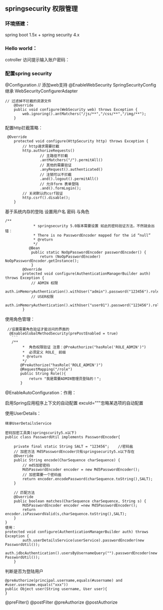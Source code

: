 ## springsecurity 权限管理
### 环境搭建：
spring boot 1.5x + spring security 4.x
### Hello world：
cotroller 访问提示输入账户密码：
### 配置spring security
@Configuration
// 添加web支持
@EnableWebSecurity
SpringSecurityConfig 继承 WebSecurityConfigurerAdapter
```$xslt
// 过滤掉不拦截的资源文件
    @Override
    public void configure(WebSecurity web) throws Exception {
        web.ignoring().antMatchers("/js/**","/css/**","/img/**");
    }
```

配置http拦截策略：
```$xslt
 @Override
    protected void configure(HttpSecurity http) throws Exception {
        // http请求需要拦截
        http.authorizeRequests()
                // 主路径不拦截
                .antMatchers("/").permitAll()
                // 其他的需要验证
                .anyRequest().authenticated()
                // 注销可以不拦截
                .and().logout().permitAll()
                // 允许form 表单登陆
                .and().formLogin();
        // 关闭默认的csrf验证
        http.csrf().disable();
    }
```
基于系统内存的登陆 设置用户名 密码 与角色
```$xslt
/**
             * springsecurity 5.0版本需要设置 如此的密码验证方法，不然就会出错：
             * There is no PasswordEncoder mapped for the id “null”
             * @return
             */
           @Bean
            public static NoOpPasswordEncoder passwordEncoder() {
                return (NoOpPasswordEncoder) NoOpPasswordEncoder.getInstance();
            }
        @Override
        protected void configure(AuthenticationManagerBuilder auth) throws Exception {
            // ADMIN 权限
            auth.inMemoryAuthentication().withUser("admin").password("123456").roles("ADMIN");
            // USER权限
            auth.inMemoryAuthentication().withUser("user01").password("123456").roles("USER");
        }
```
使用角色管理：
 ```$xslt
  //设置需要角色验证才能访问的界面的
   @EnableGlobalMethodSecurity(prePostEnabled = true)
    ```
    /**
         *  角色权限验证 注意：@PreAuthorize("hasRole('ROLE_ADMIN')")
         *  必须定义 ROLE_ 前缀
         * @return
         */
        @PreAuthorize("hasRole('ROLE_ADMIN')")
        @RequestMapping("/role")
        public String Role(){
            return "我是需要ADMIN管理员登陆的！";
        }
```
@EnableAutoConfiguration：作用：

启用Spring应用程序上下文的自动配置
exculd="""忽略某选项的自动配置

使用UserDetails：
```$xslt
继承UserDetailsService

密码加密工具类(springscurity5.x以下)
public class PasswordUtil implements PasswordEncoder{

    private final static String SALT = "123456";    //密码盐
    // 加密方法 Md5PasswordEncoder只有springsecurity5.x以下存在
    @Override
    public String encode(CharSequence charSequence) {
        // md5加密密码
        Md5PasswordEncoder encoder = new Md5PasswordEncoder();
        // 加密需要一个密码盐
        return encoder.encodePassword(charSequence.toString(),SALT);
    }

    // 匹配方法
    @Override
    public boolean matches(CharSequence charSequence, String s) {
        Md5PasswordEncoder encoder =new Md5PasswordEncoder();
        return encoder.isPasswordValid(s,charSequence.toString(),SALT);
    }
}
使用：
protected void configure(AuthenticationManagerBuilder auth) throws Exception {
        auth.userDetailsService(userService).passwordEncoder(new PasswordUtil());
        auth.jdbcAuthentication().usersByUsernameQuery("").passwordEncoder(new PasswordUtil());
    }
```
判断是否为登陆用户
```$xslt
@preAuthorize(principal.username,equals(#username) and #user.username.equals("xxx"))
public Object user(String username, User user){
}
```
@preFilter()  @postFilter @preAuthorize @postAuthorize